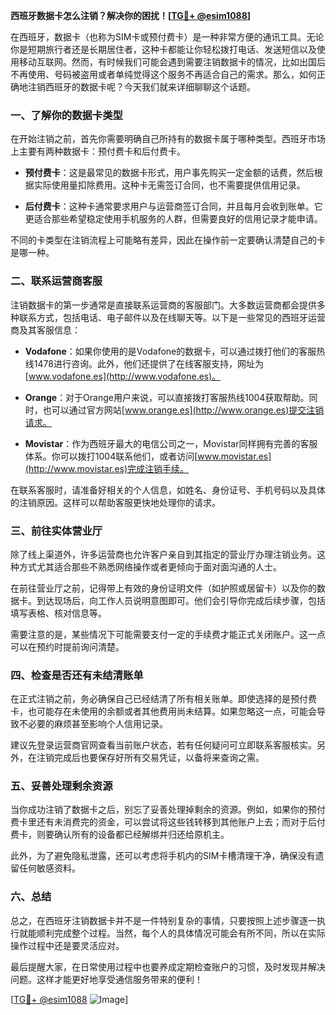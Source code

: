 **西班牙数据卡怎么注销？解决你的困扰！[[TG💪+ @esim1088](https://t.me/s/esim1088)]**

在西班牙，数据卡（也称为SIM卡或预付费卡）是一种非常方便的通讯工具。无论你是短期旅行者还是长期居住者，这种卡都能让你轻松拨打电话、发送短信以及使用移动互联网。然而，有时候我们可能会遇到需要注销数据卡的情况，比如出国后不再使用、号码被盗用或者单纯觉得这个服务不再适合自己的需求。那么，如何正确地注销西班牙的数据卡呢？今天我们就来详细聊聊这个话题。

### 一、了解你的数据卡类型

在开始注销之前，首先你需要明确自己所持有的数据卡属于哪种类型。西班牙市场上主要有两种数据卡：预付费卡和后付费卡。

- **预付费卡**：这是最常见的数据卡形式，用户事先购买一定金额的话费，然后根据实际使用量扣除费用。这种卡无需签订合同，也不需要提供信用记录。
  
- **后付费卡**：这种卡通常要求用户与运营商签订合同，并且每月会收到账单。它更适合那些希望稳定使用手机服务的人群，但需要良好的信用记录才能申请。

不同的卡类型在注销流程上可能略有差异，因此在操作前一定要确认清楚自己的卡是哪一种。

### 二、联系运营商客服

注销数据卡的第一步通常是直接联系运营商的客服部门。大多数运营商都会提供多种联系方式，包括电话、电子邮件以及在线聊天等。以下是一些常见的西班牙运营商及其客服信息：

- **Vodafone**：如果你使用的是Vodafone的数据卡，可以通过拨打他们的客服热线1478进行咨询。此外，他们还提供了在线客服支持，网址为[www.vodafone.es](http://www.vodafone.es)。

- **Orange**：对于Orange用户来说，可以直接拨打客服热线1004获取帮助。同时，也可以通过官方网站[www.orange.es](http://www.orange.es)提交注销请求。

- **Movistar**：作为西班牙最大的电信公司之一，Movistar同样拥有完善的客服体系。你可以拨打1004联系他们，或者访问[www.movistar.es](http://www.movistar.es)完成注销手续。

在联系客服时，请准备好相关的个人信息，如姓名、身份证号、手机号码以及具体的注销原因。这样可以帮助客服更快地处理你的请求。

### 三、前往实体营业厅

除了线上渠道外，许多运营商也允许客户亲自到其指定的营业厅办理注销业务。这种方式尤其适合那些不熟悉网络操作或者更倾向于面对面沟通的人士。

在前往营业厅之前，记得带上有效的身份证明文件（如护照或居留卡）以及你的数据卡。到达现场后，向工作人员说明意图即可。他们会引导你完成后续步骤，包括填写表格、核对信息等。

需要注意的是，某些情况下可能需要支付一定的手续费才能正式关闭账户。这一点可以在预约时提前询问清楚。

### 四、检查是否还有未结清账单

在正式注销之前，务必确保自己已经结清了所有相关账单。即使选择的是预付费卡，也可能存在未使用的余额或者其他费用尚未结算。如果忽略这一点，可能会导致不必要的麻烦甚至影响个人信用记录。

建议先登录运营商官网查看当前账户状态，若有任何疑问可立即联系客服核实。另外，在注销完成后也要保存好所有交易凭证，以备将来查询之需。

### 五、妥善处理剩余资源

当你成功注销了数据卡之后，别忘了妥善处理掉剩余的资源。例如，如果你的预付费卡里还有未消费完的资金，可以尝试将这些钱转移到其他账户上去；而对于后付费卡，则要确认所有的设备都已经解绑并归还给原机主。

此外，为了避免隐私泄露，还可以考虑将手机内的SIM卡槽清理干净，确保没有遗留任何敏感资料。

### 六、总结

总之，在西班牙注销数据卡并不是一件特别复杂的事情，只要按照上述步骤逐一执行就能顺利完成整个过程。当然，每个人的具体情况可能会有所不同，所以在实际操作过程中还是要灵活应对。

最后提醒大家，在日常使用过程中也要养成定期检查账户的习惯，及时发现并解决问题。这样才能更好地享受通信服务带来的便利！

[[TG💪+ @esim1088](https://t.me/s/esim1088) ![Image](https://i.postimg.cc/4NQfJmqS/Snipaste-2025-05-13-00-14-12.png)]